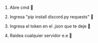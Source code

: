 1. Abre cmd 👻 

2. Ingresa "pip install discord.py requests" 👻

3. Ingresa el token en el .json que te deje 👻

4. Raidea cualquier servidor e.e 👻
